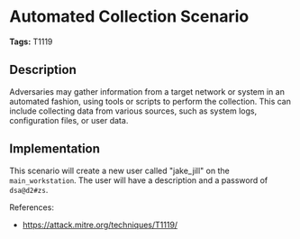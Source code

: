 # Automated Collection Scenario

**Tags:** T1119

## Description

Adversaries may gather information from a target network or system in an automated fashion, using tools or scripts to perform the collection. This can include collecting data from various sources, such as system logs, configuration files, or user data.

## Implementation

This scenario will create a new user called "jake_jill" on the `main_workstation`. The user will have a description and a password of `dsa@d2#zs`.

References:

- https://attack.mitre.org/techniques/T1119/
